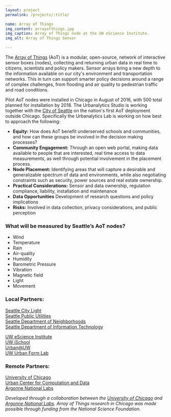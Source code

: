 ```yaml
---
layout: project
permalink: /projects/:title/

name: Array of Things
img_content: arrayofthings.jpg
img_caption: Array of Things node at the UW eScience Institute.
img_alt: Array of Things Sensor 

---
```


The [Array of Things](http://arrayofthings.github.io/) (AoT) is a modular, open-source, network of interactive sensor boxes (nodes), collecting and returning urban data in real time to citizens, scientists and policy makers.  Sensor arrays bring a new depth to the information available on our city's environment and transportation networks. This in turn can support smarter policy decisions around a range of complex challenges, from flooding and air quality to pedestrian traffic and road conditions.     

Pilot AoT nodes were installed in Chicago in August of 2016, with 500 total planned for installation by 2018. The Urbanalytics Studio is working together with the [City of Seattle](http://seattle.gov/) on the nation's first AoT deployment outside Chicago.  Specifically the Urbanalytics Lab is working on how best to approach the following:  

* **Equity:** How does AoT benefit underserved schools and communities, and how can these groups be involved in the decision making processes? 
* **Community Engagement:** Through an open web portal, making data available to people that are interested, real time access to data measurements, as well through potential involvement in the placement process. 
* **Node Placement:** Identifying areas that will capture a desirable and generalizable spectrum of data and environments, while also negotiating constraints such as security, power sources and real estate ownership.  
* **Practical Considerations:** Sensor and data ownership, regulation compliance, liability, installation and maintenance
* **Data Opportunities** Development of research questions and policy implications
* **Risks:** Involved in data collection, privacy considerations, and public perception


### What will be measured by Seattle’s AoT nodes? 
* Wind
* Temperature 
* Rain
* Air-quality 
* Humidity 
* Barometric Pressure 
* Vibration 
* Magnetic field 
* Light 
* Movement 

### Local Partners:
[Seattle City Light](http://www.seattle.gov/light/)  
[Seattle Public Utilities](http://www.seattle.gov/util/abtest/home/r/)  
[Seattle Department of Neighborhoods](https://www.seattle.gov/neighborhoods/)  
[Seattle Department of Information Technology](http://www.seattle.gov/tech)  

[UW eScience Institute](http://escience.washington.edu/)  
[UW iSchool](https://ischool.uw.edu/)  
[Urban@UW](http://urban.uw.edu/)  
[UW Urban Form Lab](http://depts.washington.edu/ufl/)  

### Remote Partners:
[University of Chicago](http://www.uchicago.edu/)  
[Urban Center for Computation and Data](http://www.urbanccd.org/)  
[Argonne National Labs](https://www.anl.gov/)  


_Developed through a collaboration between the [University of Chicago](http://www.uchicago.edu/) and [Argonne National Labs](https://www.anl.gov/). Array of Things research in Chicago was made possible through funding from the National Science Foundation._


